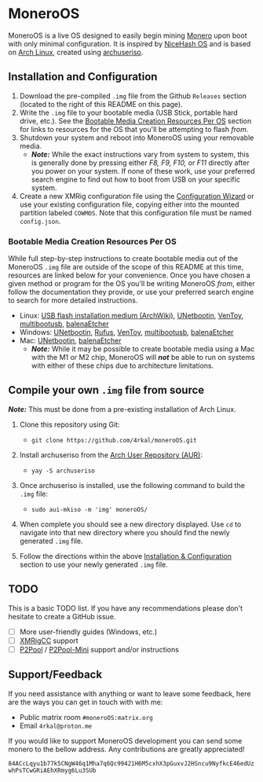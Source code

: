 # MoneroOS

MoneroOS is a live OS designed to easily begin mining <a href="getmonero.org">Monero</a> upon boot with only minimal configuration. It is inspired by <a href="https://www.nicehash.com/nhos-mining">NiceHash OS</a> and is based on <a href="https://archlinux.org">Arch Linux</a>, created using <a href="https://github.com/laurent85v/archuseriso">archuseriso</a>.

## Installation and Configuration

 1. Download the pre-compiled `.img` file from the Github `Releases` section (located to the right of this README on this page). 
 2. Write the `.img` file to your bootable media (USB Stick, portable hard drive, etc.). See the [Bootable Media Creation Resources Per OS](#bootable-media-creation-resources-per-os) section for links to resources for the OS that you'll be attempting to flash *from*.
 3. Shutdown your system and reboot into MoneroOS using your removable media.
    - ***Note:*** While the exact instructions vary from system to system, this is generally done by pressing either _F8, F9, F10,_ or _F11_ directly after you power on your system. If none of these work, use your preferred search engine to find out how to boot from USB on your specific system.  
 5. Create a new XMRig configuration file using the <a href="https://xmrig.com/wizard">Configuration Wizard</a> or use your existing configuration file, copying either into the mounted partition labeled `COWMOS`. Note that this configuration file must be named `config.json`. 

### Bootable Media Creation Resources Per OS

While full step-by-step instructions to create bootable media out of the MoneroOS `.img` file are outside of the scope of this README at this time, resources are linked below for your convenience. Once you have chosen a given method or program for the OS you'll be writing MoneroOS *from*, either follow the documentation they provide, or use your preferred search engine to search for more detailed instructions.  

 - Linux: <a href="https://wiki.archlinux.org/title/USB_flash_installation_medium#Using_basic_command_line_utilities">USB flash installation medium (ArchWiki)</a>, <a href="https://unetbootin.github.io/">UNetbootin</a>, <a href="https://www.ventoy.net/en/index.html">VenToy</a>, <a href="https://github.com/mbusb/multibootusb">multibootusb</a>, <a href="https://etcher.balena.io/">balenaEtcher</a>
 - Windows: <a href="https://unetbootin.github.io/">UNetbootin</a>, <a href="https://rufus.ie/en/">Rufus</a>, <a href="https://www.ventoy.net/en/index.html">VenToy</a>, <a href="https://github.com/mbusb/multibootusb">multibootusb</a>, <a href="https://etcher.balena.io/">balenaEtcher</a>
 - Mac: <a href="https://unetbootin.github.io/">UNetbootin</a>, <a href="https://etcher.balena.io/">balenaEtcher</a>
   - ***Note:*** While it may be possible to create bootable media using a Mac with the M1 or M2 chip, MoneroOS will ***not*** be able to run on systems with either of these chips due to architecture limitations. 

## Compile your own `.img` file from source

  ***Note:*** This must be done from a pre-existing installation of Arch Linux.

1. Clone this repository using Git:

    - `git clone https://github.com/4rkal/moneroOS.git`

2. Install archuseriso from the <a href="https://aur.archlinux.org/packages/archuseriso">Arch User Repository (AUR)</a>:

    - `yay -S archuseriso`

3. Once archuseriso is installed, use the following command to build the `.img` file:

    - `sudo aui-mkiso -m 'img' moneroOS/`

4. When complete you should see a new directory displayed. Use `cd` to navigate into that new directory where you should find the newly generated `.img` file. 

5. Follow the directions within the above [Installation & Configuration](#installation-and-configuration) section to use your newly generated `.img` file. 

## TODO
This is a basic TODO list. If you have any recommendations please don't hesitate to create a GitHub issue.
- [ ] More user-friendly guides (Windows, etc.)
- [ ] <a href="https://github.com/Bendr0id/xmrigCC">XMRigCC</a> support
- [ ] <a href="https://p2pool.io/#pool">P2Pool</a> / <a href="https://p2pool.io/mini/#pool">P2Pool-Mini</a> support and/or instructions

## Support/Feedback
If you need assistance with anything or want to leave some feedback, here are the ways you can get in touch with with me:
- Public matrix room `#moneroOS:matrix.org`
- Email `4rkal@proton.me`

If you would like to support MoneroOS development you can send some monero to the bellow address. Any contributions are greatly appreciated!

`84ACcLqyu1b77k5CNgW46q1Mha7q6Qc99421H6M5cxhX3pGuxvJ2HSncu9NyfkcE46edUzwhPsTCwGRiAEhXRmyg6Lu3SUb`
